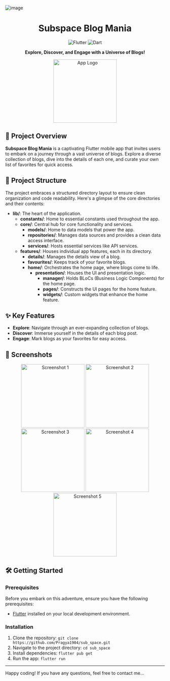 ![image](https://github.com/Pragya1904/sub_space/assets/77471889/919b7049-dec0-441e-9925-8c8c6f18bb80)<h1 align="center">Subspace Blog Mania</h1>

<p align="center">
  <img alt="Flutter" src="https://img.shields.io/badge/Flutter-v2.5-blue.svg">
  <img alt="Dart" src="https://img.shields.io/badge/Dart-v2.14.4-green.svg">
</p>

<p align="center">
  <strong>Explore, Discover, and Engage with a Universe of Blogs!</strong>
</p>

<p align="center">
  <img src="link_to_app_logo.png" alt="App Logo" width="200">
</p>

## 🚀 Project Overview

**Subspace Blog Mania** is a captivating Flutter mobile app that invites users to embark on a journey through a vast universe of blogs. Explore a diverse collection of blogs, dive into the details of each one, and curate your own list of favorites for quick access.

## 📁 Project Structure

The project embraces a structured directory layout to ensure clean organization and code readability. Here's a glimpse of the core directories and their contents:

- **lib/**: The heart of the application.
  - **constants/**: Home to essential constants used throughout the app.
  - **core/**: Central hub for core functionality and services.
    - **models/**: Home to data models that power the app.
    - **repositories/**: Manages data sources and provides a clean data access interface.
    - **services/**: Hosts essential services like API services.
  - **features/**: Houses individual app features, each in its directory.
    - **details/**: Manages the details view of a blog.
    - **favourites/**: Keeps track of your favorite blogs.
    - **home/**: Orchestrates the home page, where blogs come to life.
      - **presentation/**: Houses the UI and presentation logic.
        - **manager/**: Holds BLoCs (Business Logic Components) for the home page.
        - **pages/**: Constructs the UI pages for the home feature.
        - **widgets/**: Custom widgets that enhance the home feature.

## ✨ Key Features

- **Explore**: Navigate through an ever-expanding collection of blogs.
- **Discover**: Immerse yourself in the details of each blog post.
- **Engage**: Mark blogs as your favorites for easy access.

## 📸 Screenshots

<p align="center">
  <img src="https://i.imgur.com/4JlBFCJ.jpeg" alt="Screenshot 1" width="200">
  <img src="https://i.imgur.com/1NinJOH.jpeg" alt="Screenshot 2" width="200">
  <img src="https://i.imgur.com/BSZNN9a.jpeg" alt="Screenshot 3" width="200">
  <img src="https://i.imgur.com/ZOIsEJg.jpeg" alt="Screenshot 4" width="200">
  <img src="https://i.imgur.com/xNty70s.jpeg" alt="Screenshot 5" width="200">
</p>

## 🛠️ Getting Started

### Prerequisites

Before you embark on this adventure, ensure you have the following prerequisites:

- [Flutter](https://flutter.dev/) installed on your local development environment.

### Installation

1. Clone the repository: `git clone https://github.com/Pragya1904/sub_space.git`
2. Navigate to the project directory: `cd sub_space`
3. Install dependencies: `flutter pub get`
4. Run the app: `flutter run`

---
Happy coding! If you have any questions, feel free to contact me...
